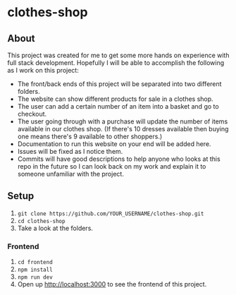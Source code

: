 # clothes-shop
## About
This project was created for me to get some more hands on experience with full stack development. Hopefully I will be able to accomplish the following as I work on this project:
- The front/back ends of this project will be separated into two different folders.
- The website can show different products for sale in a clothes shop.
- The user can add a certain number of an item into a basket and go to checkout.
- The user going through with a purchase will update the number of items available in our clothes shop. (If there's 10 dresses available then buying one means there's 9 available to other shoppers.)
- Documentation to run this website on your end will be added here.
- Issues will be fixed as I notice them.
- Commits will have good descriptions to help anyone who looks at this repo in the future so I can look back on my work and explain it to someone unfamiliar with the project.

## Setup
1. `git clone https://github.com/YOUR_USERNAME/clothes-shop.git`
2. `cd clothes-shop`
3. Take a look at the folders.

### Frontend
1. `cd frontend`
2. `npm install`
3. `npm run dev`
4. Open up [http://localhost:3000](http://localhost:3000) to see the frontend of this project.